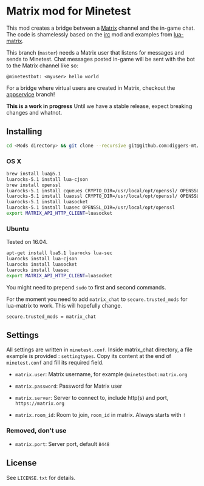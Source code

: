 
# Matrix mod for Minetest


This mod creates a bridge between a [Matrix](https://matrix.org) channel and the in-game chat.
The code is shamelessly based on the [irc](https://github.com/minetest-mods/irc) mod and examples from [lua-matrix](https://github.com/aperezdc/lua-matrix).

This branch (`master`) needs a Matrix user that listens for messages and sends to Minetest. Chat messages posted in-game
will be sent with the bot to the Matrix channel like so:

```
@minetestbot: <myuser> hello world
```

For a bridge where virtual users are created in Matrix, checkout the [appservice](https://github.com/diggers-mt/minetest-matrix/tree/appservice) branch!

**This is a work in progress**
Until we have a stable release, expect breaking changes and whatnot.

## Installing

```bash
cd <Mods directory> && git clone --recursive git@github.com:diggers-mt/minetest-matrix.git
```

### OS X

```bash
brew install lua@5.1
luarocks-5.1 install lua-cjson
brew install openssl
luarocks-5.1 install cqueues CRYPTO_DIR=/usr/local/opt/openssl/ OPENSSL_DIR=/usr/local/opt/openssl #https://github.com/wahern/cqueues/wiki/Installation-on-OSX#via-brew
luarocks-5.1 install luaossl CRYPTO_DIR=/usr/local/opt/openssl/ OPENSSL_DIR=/usr/local/opt/openssl
luarocks-5.1 install luasocket
luarocks-5.1 install luasec OPENSSL_DIR=/usr/local/opt/openssl
export MATRIX_API_HTTP_CLIENT=luasocket
```

### Ubuntu

Tested on 16.04.

```bash
apt-get install lua5.1 luarocks lua-sec
luarocks install lua-cjson
luarocks install luasocket
luarocks install luasec
export MATRIX_API_HTTP_CLIENT=luasocket
```

You might need to prepend `sudo` to first and second commands.

For the moment you need to add `matrix_chat` to `secure.trusted_mods` for lua-matrix to work. This will hopefully change.

```
secure.trusted_mods = matrix_chat
```

[wiki]: https://wiki.minetest.net/Installing_mods


## Settings
All settings are written in `minetest.conf`. Inside matrix_chat directory, a file example is provided : `settingtypes`. Copy its content at the end of `minetest.conf` and fill its required field.

* `matrix.user`: Matrix username, for example `@minetestbot:matrix.org`

* `matrix.password`: Password for Matrix user

* `matrix.server`: Server to connect to, include http(s) and port, `https://matrix.org`

* `matrix.room_id`: Room to join, `room_id` in matrix. Always starts with `!`

### Removed, don't use
* `matrix.port`: Server port, default `8448`


## License

See `LICENSE.txt` for details.
